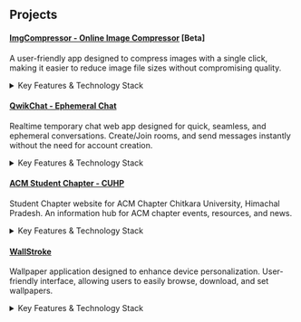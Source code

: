 ## Projects

#### [ImgCompressor - Online Image Compressor](https://imgcompressor-app.web.app) [Beta]
A user-friendly app designed to compress images with a single click, making it easier to reduce image file sizes without compromising quality.

<details>
  <summary>Key Features & Technology Stack</summary>
  
  - One-click image compression, high-quality retention, batch processing.
  - Frontend: React (Vite), Backend: PHP (Custom Compressor API).
  
</details>

#### [QwikChat - Ephemeral Chat](https://qwikchat.web.app)
Realtime temporary chat web app designed for quick, seamless, and ephemeral conversations. Create/Join rooms, and send messages instantly without the need for account creation.

<details>
  <summary>Key Features & Technology Stack</summary>
  
  - Real-time messaging, ephemeral chat rooms, no account requirement, secure communication.
  - React, Node.js, WebSockets (Socket.io), Firebase.
  
</details>

#### [ACM Student Chapter - CUHP](https://acmcuhp.web.app)
Student Chapter website for ACM Chapter Chitkara University, Himachal Pradesh. An information hub for ACM chapter events, resources, and news.

<details>
  <summary>Key Features & Technology Stack</summary>
  
  - Event calendars, member directories.
  - React, Firebase.
  
</details>

#### [WallStroke](https://play.google.com/store/apps/details?id=com.appy.wallstroke)
Wallpaper application designed to enhance device personalization. User-friendly interface, allowing users to easily browse, download, and set wallpapers.

<details>
  <summary>Key Features & Technology Stack</summary>
  
  - High-resolution wallpapers, daily updates, various categories, favorites.
  - Java, Android Studio, Firebase.
  
</details>
